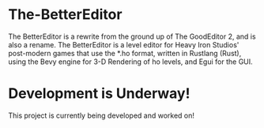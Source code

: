 # The-BetterEditor
The BetterEditor is a rewrite from the ground up of The GoodEditor 2, and is also a rename. The BetterEditor is a level editor for Heavy Iron Studios' post-modern games that use the *.ho format, written in Rustlang (Rust), using the Bevy engine for 3-D Rendering of ho levels, and Egui for the GUI.
# Development is Underway!
This project is currently being developed and worked on!
